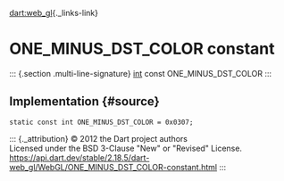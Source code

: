 [dart:web\_gl](../../dart-web_gl/dart-web_gl-library){._links-link}

ONE\_MINUS\_DST\_COLOR constant
===============================

::: {.section .multi-line-signature}
[int](../../dart-core/int-class) const ONE\_MINUS\_DST\_COLOR
:::

Implementation {#source}
--------------

``` {.language-dart data-language="dart"}
static const int ONE_MINUS_DST_COLOR = 0x0307;
```

::: {._attribution}
© 2012 the Dart project authors\
Licensed under the BSD 3-Clause \"New\" or \"Revised\" License.\
<https://api.dart.dev/stable/2.18.5/dart-web_gl/WebGL/ONE_MINUS_DST_COLOR-constant.html>
:::
